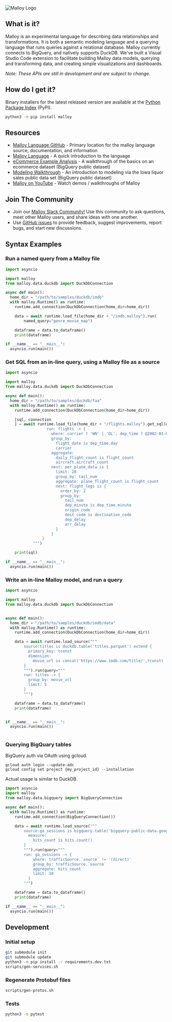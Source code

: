 ![Malloy Logo](https://raw.githubusercontent.com/malloydata/malloy-py/main/assets/malloy_square_centered.png)

## What is it?

Malloy is an experimental language for describing data relationships and transformations. It is both a semantic modeling language and a querying language that runs queries against a relational database. Malloy currently connects to BigQuery, and natively supports DuckDB. We've built a Visual Studio Code extension to facilitate building Malloy data models, querying and transforming data, and creating simple visualizations and dashboards.

_Note: These APIs are still in development and are subject to change._

## How do I get it?

Binary installers for the latest released version are available at the [Python Package Index](https://pypi.org/project/malloy/) (PyPI).

```sh
python3 -m pip install malloy
```

## Resources

- [Malloy Language GitHub](https://github.com/looker-open-source/malloy/) - Primary location for the malloy language source, documentation, and information
- [Malloy Language](https://looker-open-source.github.io/malloy/documentation/language/basic.html) - A quick introduction to the language
- [eCommerce Example Analysis](https://looker-open-source.github.io/malloy/documentation/examples/ecommerce.html) - A walkthrough of the basics on an ecommerce dataset (BigQuery public dataset)
- [Modeling Walkthrough](https://looker-open-source.github.io/malloy/documentation/examples/iowa/iowa.html) - An introduction to modeling via the Iowa liquor sales public data set (BigQuery public dataset)
- [Malloy on YouTube](https://www.youtube.com/channel/UCfN2td1dzf-fKmVtaDjacsg) - Watch demos / walkthroughs of Malloy

## Join The Community

- Join our [Malloy Slack Community!](https://join.slack.com/t/malloy-community/shared_invite/zt-upi18gic-W2saeFu~VfaVM1~HIerJ7w) Use this community to ask questions, meet other Malloy users, and share ideas with one another.
- Use [GitHub issues](https://github.com/looker-open-source/malloy/issues) to provide feedback, suggest improvements, report bugs, and start new discussions.

## Syntax Examples

### Run a named query from a Malloy file

```python
import asyncio

import malloy
from malloy.data.duckdb import DuckDbConnection

async def main():
  home_dir = "/path/to/samples/duckdb/imdb"
  with malloy.Runtime() as runtime:
    runtime.add_connection(DuckDbConnection(home_dir=home_dir))

    data = await runtime.load_file(home_dir + "/imdb.malloy").run(
        named_query="genre_movie_map")

    dataframe = data.to_dataframe()
    print(dataframe)

if __name__ == "__main__":
  asyncio.run(main())
```

### Get SQL from an in-line query, using a Malloy file as a source

```python
import asyncio

import malloy
from malloy.data.duckdb import DuckDbConnection

async def main():
  home_dir = "/path/to/samples/duckdb/faa"
  with malloy.Runtime() as runtime:
    runtime.add_connection(DuckDbConnection(home_dir=home_dir))

    [sql, connection
    ] = await runtime.load_file(home_dir + "/flights.malloy").get_sql(query="""
                  run: flights -> {
                    where: carrier ? 'WN' | 'DL', dep_time ? @2002-03-03
                    group_by:
                      flight_date is dep_time.day
                      carrier
                    aggregate:
                      daily_flight_count is flight_count
                      aircraft.aircraft_count
                    nest: per_plane_data is {
                      limit: 20
                      group_by: tail_num
                      aggregate: plane_flight_count is flight_count
                      nest: flight_legs is {
                        order_by: 2
                        group_by:
                          tail_num
                          dep_minute is dep_time.minute
                          origin_code
                          dest_code is destination_code
                          dep_delay
                          arr_delay
                      }
                    }
                }
            """)

    print(sql)

if __name__ == "__main__":
  asyncio.run(main())
```

### Write an in-line Malloy model, and run a query

```python
import asyncio

import malloy
from malloy.data.duckdb import DuckDbConnection


async def main():
  home_dir = "/path/to/samples/duckdb/imdb/data"
  with malloy.Runtime() as runtime:
    runtime.add_connection(DuckDbConnection(home_dir=home_dir))

    data = await runtime.load_source("""
        source:titles is duckdb.table('titles.parquet') extend {
          primary_key: tconst
          dimension:
            movie_url is concat('https://www.imdb.com/title/',tconst)
        }
        """).run(query="""
        run: titles -> {
          group_by: movie_url
          limit: 5
        }
        """)

    dataframe = data.to_dataframe()
    print(dataframe)


if __name__ == "__main__":
  asyncio.run(main())
  
```

### Querying BigQuary tables

BigQuery auth via OAuth using gcloud.
```
gcloud auth login --update-adc
gcloud config set project {my_project_id} --installation
```

Actual usage is similar to DuckDB.

```python
import asyncio
import malloy
from malloy.data.bigquery import BigQueryConnection

async def main():
  with malloy.Runtime() as runtime:
    runtime.add_connection(BigQueryConnection())

    data = await runtime.load_source("""
        source:ga_sessions is bigquery.table('bigquery-public-data.google_analytics_sample.ga_sessions_20170801') extend {
          measure:
            hits_count is hits.count()
        }
        """).run(query="""
        run: ga_sessions -> {
            where: trafficSource.`source` != '(direct)'
            group_by: trafficSource.`source`
            aggregate: hits_count
            limit: 10
          }
        """)

    dataframe = data.to_dataframe()
    print(dataframe)

if __name__ == "__main__":
  asyncio.run(main())

```

## Development

### Initial setup

```sh
git submodule init
git submodule update
python3 -m pip install -r requirements.dev.txt
scripts/gen-services.sh
```

### Regenerate Protobuf files

```sh
scripts/gen-protos.sh
```

### Tests

```sh
python3 -m pytest
```
